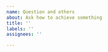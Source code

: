 ```yaml
---
name: Question and others
about: Ask how to achieve something
title: ''
labels: ''
assignees: ''

---
```



